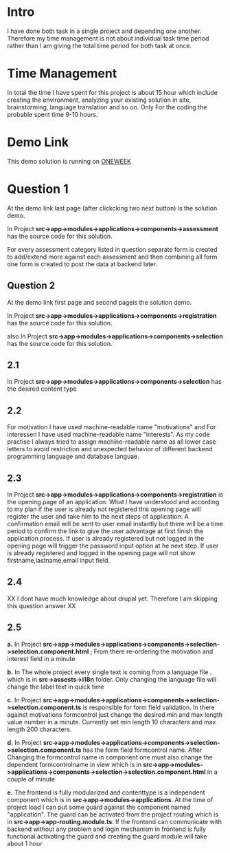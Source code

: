 # Intro
I have done both task in a single project and depending one another. Therefore my time management is not about individual task time period rather than I am giving the total time period for both task at once.

# Time Management
In total the time I have spent for this project is about 15 hour which include creating the environment, analyzing your existing solution in site, brainstorming, language translation and so on. Only For the coding the probable spent time 9-10 hours.

# Demo Link
This demo solution is running on [ONEWEEK](https://hmfaisal.github.io/oneweek/)

# Question 1

At the demo link last page (after clickcking two next button) is the solution demo. 

In Project **src->app->modules->applications->components->assessment** has the source code for this solution.

For every assessment category listed in question separate form is created to add/extend more against each assessment and then combining all form one form is created to post the data at backend later.

## Question 2

At the demo link first page and second pageis the solution demo. 

In Project **src->app->modules->applications->components->registration** has the source code for this solution.

also In Project **src->app->modules->applications->components->selection** has the source code for this solution.

## 2.1
In Project **src->app->modules->applications->components->selection** has the desired content type

## 2.2
For motivation I have used machine-readable name "motivations" and For interessen I have used machine-readable name "interests". As my code practise I always tried to assign machine-readable name as all lower case letters to avoid restriction and unexpected behavior of different backend programming language and database languae.

## 2.3
In Project **src->app->modules->applications->components->registration** is the opening page of an application. What I have understood and according to my plan if the user is already not registered this opening page will register the user and take him to the next steps of application. A confirmation email will be sent to user email instantly but there will be a time period to confirm the link to give the user advantage at first finish the application process. If user is already registered but not logged in the opening page will trigger the password input option at he next step. If user is already registered and logged in the opening page will not show firstname,lastname,email input field.

## 2.4
XX I dont have much knowledge about drupal yet. Therefore I am skipping this question answer XX

## 2.5

**a.** In Project **src->app->modules->applications->components->selection->selection.component.html** ; From there re-ordering the motivation and interest field in a minute

**b.** In The whole project every single text is coming from a language file . which is in **src->assests->i18n** folder. Only changing the language file will change the label text in quick time

**c.** In Project **src->app->modules->applications->components->selection->selection.component.ts** is responsible for form field validation. In there against motivations formcontrol just change the desired min and max length value number in a minute. Currently set min length 10 characters and max length 200 characters.

**d.** In Project **src->app->modules->applications->components->selection->selection.component.ts** has the form field formcontrol name. After Changing the formcontrol name in component one must also change the dependent formcontrolname in view which is in **src->app->modules->applications->components->selection->selection.component.html** in a couple of minute

**e.** The frontend is fully modularized and contenttype is a independent component which is in **src->app->modules->applications**. At the time of project load I can put some guard against the component named "application". The guard can be activated from the project routing which is in **src->app->app-routing.module.ts**. If the frontend can communicate with backend without any problem and login mechanism in frontend is fully functional activating the guard and creating the guard module will take about 1 hour


